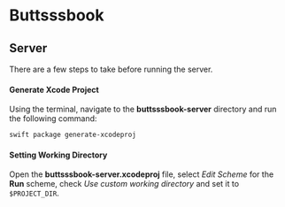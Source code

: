 # Buttsssbook

## Server

There are a few steps to take before running the server.

#### Generate Xcode Project

Using the terminal, navigate to the **buttsssbook-server** directory and run the following command:

```bash
swift package generate-xcodeproj
```

#### Setting Working Directory

Open the **buttsssbook-server.xcodeproj** file, select *Edit Scheme* for the **Run** scheme, check *Use custom working directory* and set it to `$PROJECT_DIR`.


